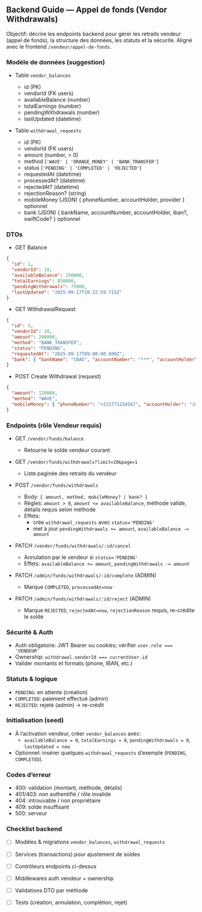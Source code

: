 ## Backend Guide — Appel de fonds (Vendor Withdrawals)

Objectif: décrire les endpoints backend pour gérer les retraits vendeur (appel de fonds), la structure des données, les statuts et la sécurité. Aligné avec le frontend `/vendeur/appel-de-fonds`.

### Modèle de données (suggestion)
- Table `vendor_balances`
  - id (PK)
  - vendorId (FK users)
  - availableBalance (number)
  - totalEarnings (number)
  - pendingWithdrawals (number)
  - lastUpdated (datetime)

- Table `withdrawal_requests`
  - id (PK)
  - vendorId (FK users)
  - amount (number, > 0)
  - method (`'WAVE' | 'ORANGE_MONEY' | 'BANK_TRANSFER'`)
  - status (`'PENDING' | 'COMPLETED' | 'REJECTED'`)
  - requestedAt (datetime)
  - processedAt? (datetime)
  - rejectedAt? (datetime)
  - rejectionReason? (string)
  - mobileMoney (JSON) { phoneNumber, accountHolder, provider } optionnel
  - bank (JSON) { bankName, accountNumber, accountHolder, iban?, swiftCode? } optionnel

### DTOs
- GET Balance
```json
{
  "id": 1,
  "vendorId": 10,
  "availableBalance": 250000,
  "totalEarnings": 850000,
  "pendingWithdrawals": 75000,
  "lastUpdated": "2025-09-17T10:22:59.715Z"
}
```

- GET WithdrawalRequest
```json
{
  "id": 3,
  "vendorId": 10,
  "amount": 200000,
  "method": "BANK_TRANSFER",
  "status": "PENDING",
  "requestedAt": "2025-09-17T09:00:00.000Z",
  "bank": { "bankName": "CBAO", "accountNumber": "***", "accountHolder": "John Doe", "iban": "...", "swiftCode": "..." }
}
```

- POST Create Withdrawal (request)
```json
{
  "amount": 120000,
  "method": "WAVE",
  "mobileMoney": { "phoneNumber": "+221771234567", "accountHolder": "John Doe", "provider": "WAVE" }
}
```

### Endpoints (rôle Vendeur requis)
- GET `/vendor/funds/balance`
  - Retourne le solde vendeur courant

- GET `/vendor/funds/withdrawals?limit=20&page=1`
  - Liste paginée des retraits du vendeur

- POST `/vendor/funds/withdrawals`
  - Body: `{ amount, method, mobileMoney? | bank? }`
  - Règles: `amount > 0`, `amount <= availableBalance`, méthode valide, détails requis selon méthode
  - Effets:
    - crée `withdrawal_requests` avec `status='PENDING'`
    - met à jour `pendingWithdrawals += amount`, `availableBalance -= amount`

- PATCH `/vendor/funds/withdrawals/:id/cancel`
  - Annulation par le vendeur si `status='PENDING'`
  - Effets: `availableBalance += amount`, `pendingWithdrawals -= amount`

- PATCH `/admin/funds/withdrawals/:id/complete` (ADMIN)
  - Marque `COMPLETED`, `processedAt=now`

- PATCH `/admin/funds/withdrawals/:id/reject` (ADMIN)
  - Marque `REJECTED`, `rejectedAt=now`, `rejectionReason` requis, re-crédite le solde

### Sécurité & Auth
- Auth obligatoire: JWT Bearer ou cookies; vérifier `user.role === 'VENDEUR'`
- Ownership: `withdrawal.vendorId === currentUser.id`
- Valider montants et formats (phone, IBAN, etc.)

### Statuts & logique
- `PENDING`: en attente (création)
- `COMPLETED`: paiement effectué (admin)
- `REJECTED`: rejeté (admin) → re-crédit

### Initialisation (seed)
- À l’activation vendeur, créer `vendor_balances` avec:
  - `availableBalance = 0`, `totalEarnings = 0`, `pendingWithdrawals = 0`, `lastUpdated = now`
- Optionnel: insérer quelques `withdrawal_requests` d’exemple (`PENDING`, `COMPLETED`).

### Codes d’erreur
- 400: validation (montant, méthode, détails)
- 401/403: non authentifié / rôle invalide
- 404: introuvable / non propriétaire
- 409: solde insuffisant
- 500: serveur

### Checklist backend
- [ ] Modèles & migrations `vendor_balances`, `withdrawal_requests`
- [ ] Services (transactions) pour ajustement de soldes
- [ ] Contrôleurs endpoints ci-dessus
- [ ] Middlewares auth vendeur + ownership
- [ ] Validations DTO par méthode
- [ ] Tests (création, annulation, complétion, rejet)


